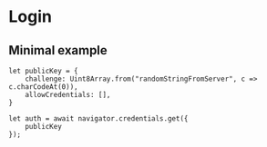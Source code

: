 Login
=====

Minimal example
---------------

	let publicKey = {
		challenge: Uint8Array.from("randomStringFromServer", c => c.charCodeAt(0)),
		allowCredentials: [],
	}

	let auth = await navigator.credentials.get({
		publicKey
	});
